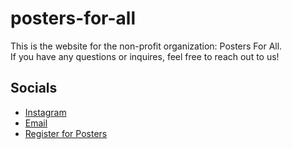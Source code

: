 # posters-for-all
This is the website for the non-profit organization: Posters For All.  
If you have any questions or inquires, feel free to reach out to us!

## Socials
- [Instagram](https://www.instagram.com/direct/t/9902894529773404/)
- [Email](https://mail.google.com/mail/u/0/?fs=1&tf=cm&source=mailto&to=projectsfourall@gmail.com)
- [Register for Posters](https://docs.google.com/forms/d/e/1FAIpQLSc5Vnbk7p_hAK4swbmTnZWbm6JPAMnyvEiE0OnA5F0y22lorQ/viewform?fbclid=PAZXh0bgNhZW0CMTEAAacPKFKGnSz0rdnhBgEaO9XksK6mU_khh0fk0UAePi_sLjSdBiZ7N71Q8xDRUQ_aem__oYP1B9B2bLLiI9je4GeLw&pli=1)
